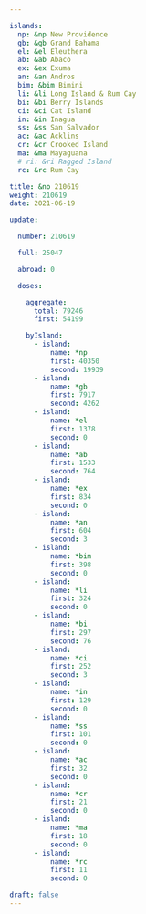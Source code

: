 ```yaml
---

islands:
  np: &np New Providence
  gb: &gb Grand Bahama
  el: &el Eleuthera
  ab: &ab Abaco
  ex: &ex Exuma
  an: &an Andros
  bim: &bim Bimini
  li: &li Long Island & Rum Cay
  bi: &bi Berry Islands
  ci: &ci Cat Island
  in: &in Inagua
  ss: &ss San Salvador
  ac: &ac Acklins
  cr: &cr Crooked Island
  ma: &ma Mayaguana
  # ri: &ri Ragged Island
  rc: &rc Rum Cay

title: &no 210619
weight: 210619
date: 2021-06-19

update:

  number: 210619

  full: 25047

  abroad: 0

  doses:

    aggregate:
      total: 79246
      first: 54199

    byIsland:
      - island:
          name: *np
          first: 40350
          second: 19939
      - island:
          name: *gb
          first: 7917
          second: 4262
      - island:
          name: *el
          first: 1378
          second: 0
      - island:
          name: *ab
          first: 1533
          second: 764
      - island:
          name: *ex
          first: 834
          second: 0
      - island:
          name: *an
          first: 604
          second: 3
      - island:
          name: *bim
          first: 398
          second: 0
      - island:
          name: *li
          first: 324
          second: 0
      - island:
          name: *bi
          first: 297
          second: 76
      - island:
          name: *ci
          first: 252
          second: 3
      - island:
          name: *in
          first: 129
          second: 0
      - island:
          name: *ss
          first: 101
          second: 0
      - island:
          name: *ac
          first: 32
          second: 0
      - island:
          name: *cr
          first: 21
          second: 0
      - island:
          name: *ma
          first: 18
          second: 0
      - island:
          name: *rc
          first: 11
          second: 0

draft: false
---
```


